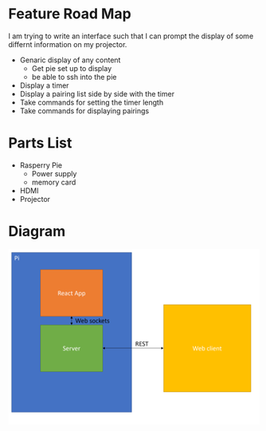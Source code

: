 # Feature Road Map
I am trying to write an interface such that I can prompt the display of some differnt information on my projector. 
- Genaric display of any content
    - Get pie set up to display
    - be able to ssh into the pie
- Display a timer
- Display a pairing list side by side with the timer
- Take commands for setting the timer length
- Take commands for displaying pairings 
# Parts List
- Rasperry Pie
  - Power supply
  - memory card
- HDMI
- Projector
# Diagram
![arch diagram v1](./DiagramSnapshot.png)
